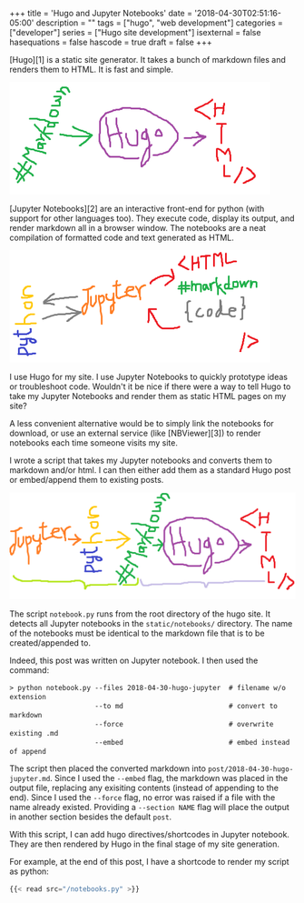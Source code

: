 +++
title = 'Hugo and Jupyter Notebooks'
date = '2018-04-30T02:51:16-05:00'
description = ""
tags = ["hugo", "web development"]
categories = ["developer"]
series = ["Hugo site development"]
isexternal = false
hasequations = false
hascode = true
draft = false
+++

[Hugo][1] is a static site generator. It takes a bunch of markdown files and renders them to HTML. It is fast and simple.

![md2html](/notebooks/../img/posts/hugo-jupyter/md-to-html.png)

[Jupyter Notebooks][2] are an interactive front-end for python (with support for other languages too). They execute code, display its output, and render markdown all in a browser window. The notebooks are a neat compilation of formatted code and text generated as HTML.

![jupyter2html](/notebooks/../img/posts/hugo-jupyter/jupyter-to-html.png)

I use Hugo for my site. I use Jupyter Notebooks to quickly prototype ideas or troubleshoot code. Wouldn't it be nice if there were a way to tell Hugo to take my Jupyter Notebooks and render them as static HTML pages on my site?

A less convenient alternative would be to simply link the notebooks for download, or use an external service (like [NBViewer][3]) to render notebooks each time someone visits my site.

I wrote a script that takes my Jupyter notebooks and converts them to markdown and/or html. I can then either add them as a standard Hugo post or embed/append them to existing posts.

![jupyter2md2html](/notebooks/../img/posts/hugo-jupyter/jupyter-to-md-to-html.png)

The script `notebook.py` runs from the root directory of the hugo site. It detects all Jupyter notebooks in the `static/notebooks/` directory. The name of the notebooks must be identical to the markdown file that is to be created/appended to.

Indeed, this post was written on Jupyter notebook. I then used the command:

```
> python notebook.py --files 2018-04-30-hugo-jupyter  # filename w/o extension
                     --to md                          # convert to markdown
                     --force                          # overwrite existing .md
                     --embed                          # embed instead of append
```

The script then placed the converted markdown into `post/2018-04-30-hugo-jupyter.md`. Since I used the `--embed` flag, the markdown was placed in the output file, replacing any exisiting contents (instead of appending to the end). Since I used the `--force` flag, no error was raised if a file with the name already existed. Providing a `--section NAME` flag will place the output in another section besides the default `post`.

With this script, I can add hugo directives/shortcodes in Jupyter notebook. They are then rendered by Hugo in the final stage of my site generation.

For example, at the end of this post, I have a shortcode to render my script as python:


```python
{{< read src="/notebooks.py" >}}
```
